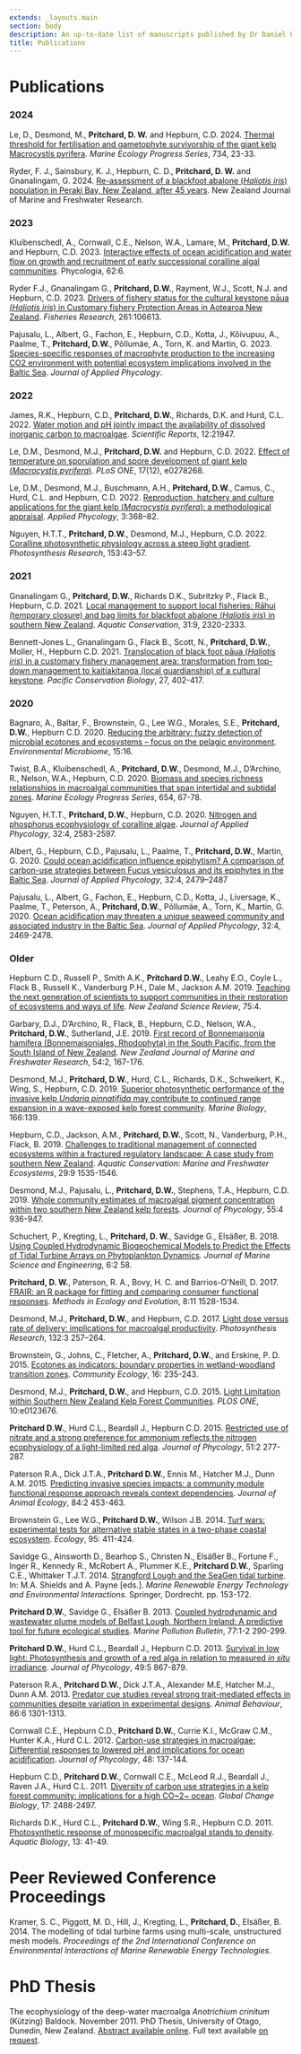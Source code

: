 ```yaml
---
extends: _layouts.main
section: body
description: An up-to-date list of manuscripts published by Dr Daniel Pritchard. Mostly about seaweed, customary fisheries management and numerical methods in ecology.
title: Publications
---
```


# Publications
<!-- Current in progress: -->
<!-- Ben Williams: Macrocystsis (On hold) -->
<!-- Albert: Comparison of Carbon Uptake Strategies between Chara Aspera and Chara Tomentosa -->

### 2024

Le, D., Desmond, M., **Pritchard, D. W.** and Hepburn, C.D. 2024. [Thermal threshold for fertilisation and gametophyte survivorship of the giant kelp Macrocystis pyrifera][le2024]. *Marine Ecology Progress Series*, 734, 23-33.

Ryder, F. J., Sainsbury, K. J., Hepburn, C. D., **Pritchard, D. W.** and Gnanalingam, G. 2024. [Re-assessment of a blackfoot abalone (*Haliotis iris*) population in Peraki Bay, New Zealand, after 45 years][ryder2024]. New Zealand Journal of Marine and Freshwater Research.

### 2023

Kluibenschedl, A., Cornwall, C.E., Nelson, W.A., Lamare, M., **Pritchard, D.W.** and Hepburn, C.D. 2023. [Interactive effects of ocean acidification and water flow on growth and recruitment of early successional coralline algal communities][kluibenschedl:2023]. Phycologia, 62:6.

Ryder F.J., Gnanalingam G., **Pritchard, D.W.**, Rayment, W.J., Scott, N.J. and Hepburn, C.D. 2023. [Drivers of fishery status for the cultural keystone pāua (*Haliotis iris*) in Customary fishery Protection Areas in Aotearoa New Zealand][ryder:2023]. *Fisheries Research*, 261:106613.

Pajusalu, L., Albert, G., Fachon, E., Hepburn, C.D., Kotta, J., Kõivupuu, A., Paalme, T., **Pritchard, D.W.**, Põllumäe, A., Torn, K. and Martin, G. 2023. [Species-specific responses of macrophyte production to the increasing CO2 environment with potential ecosystem implications involved in the Baltic Sea][pajusalu:2023]. *Journal of Applied Phycology*.

### 2022

James, R.K., Hepburn, C.D., **Pritchard, D.W.**, Richards, D.K. and Hurd, C.L. 2022. [Water motion and pH jointly impact the availability of dissolved inorganic carbon to macroalgae][james:2022]. *Scientific Reports*, 12:21947.

Le, D.M., Desmond, M.J., **Pritchard, D.W.** and Hepburn, C.D. 2022. [Effect of temperature on sporulation and spore development of giant kelp (*Macrocystis pyrifera*)][le:2022b]. *PLoS ONE*, 17(12), e0278268.

Le, D.M., Desmond, M.J., Buschmann, A.H., **Pritchard, D.W.**, Camus, C., Hurd, C.L. and Hepburn, C.D. 2022. [Reproduction, hatchery and culture applications for the giant kelp (*Macrocystis pyrifera*): a methodological appraisal][le:2022a]. *Applied Phycology*, 3:368–82.

Nguyen, H.T.T., **Pritchard, D.W.**, Desmond, M.J., Hepburn, C.D. 2022. [Coralline photosynthetic physiology across a steep light gradient][nguyen:2022]. *Photosynthesis Research*, 153:43–57.

### 2021

Gnanalingam G., **Pritchard, D.W.**, Richards D.K., Subritzky P., Flack B., Hepburn, C.D. 2021. [Local management to support local fisheries: Rāhui (temporary closure) and bag limits for blackfoot abalone (*Haliotis iris*) in southern New Zealand][gnanalingam:2021]. *Aquatic Conservation*, 31:9, 2320-2333. 

Bennett-Jones L., Gnanalingam G., Flack B., Scott, N., **Pritchard, D.W.**, Moller, H., Hepburn C.D. 2021. [Translocation of black foot pāua (*Haliotis iris*) in a customary fishery management area: transformation from top-down management to kaitiakitanga (local guardianship) of a cultural keystone][bennett-jones:2021]. *Pacific Conservation Biology*, 27, 402-417. 

### 2020

Bagnaro, A., Baltar, F., Brownstein, G., Lee W.G., Morales, S.E., **Pritchard, D.W.**, Hepburn C.D. 2020. [Reducing the arbitrary: fuzzy detection of microbial ecotones and ecosystems – focus on the pelagic environment][bagnaro:2020]. *Environmental Microbiome*, 15:16.

Twist, B.A., Kluibenschedl, A., **Pritchard, D.W.**, Desmond, M.J., D’Archino, R., Nelson, W.A., Hepburn, C.D. 2020. [Biomass and species richness relationships in macroalgal communities that span intertidal and subtidal zones][twist:2020]. *Marine Ecology Progress Series*, 654, 67-78.

Nguyen, H.T.T., **Pritchard, D.W.**, Hepburn, C.D. 2020. [Nitrogen and phosphorus ecophysiology of coralline algae][nguyen:2020]. *Journal of Applied Phycology*, 32:4, 2583-2597.

Albert, G., Hepburn, C.D., Pajusalu, L., Paalme, T., **Pritchard, D.W.**, Martin, G. 2020. [Could ocean acidification influence epiphytism? A comparison of carbon-use strategies between Fucus vesiculosus and its epiphytes in the Baltic Sea][albert:2019]. *Journal of Applied Phycology*, 32:4, 2479–2487

Pajusalu, L., Albert, G., Fachon, E., Hepburn, C.D., Kotta, J., Liversage, K., Paalme, T., Peterson, A., **Pritchard, D.W.**, Põllumäe, A., Torn, K., Martin, G. 2020. [Ocean acidification may threaten a unique seaweed community and associated industry in the Baltic Sea][pajusalu:2019]. *Journal of Applied Phycology*, 32:4, 2469-2478.

### Older

Hepburn C.D., Russell P., Smith A.K., **Pritchard D.W.**, Leahy E.O., Coyle L., Flack B., Russell K., Vanderburg P.H., Dale M., Jackson A.M. 2019. [Teaching the next generation of scientists to support communities in their restoration of ecosystems and ways of life][hepburn:2019]. *New Zealand Science Review*, 75:4.  

Garbary, D.J., D’Archino, R., Flack, B., Hepburn, C.D., Nelson, W.A., **Pritchard, D.W.**, Sutherland, J.E. 2019. [First record of Bonnemaisonia hamifera (Bonnemaisoniales, Rhodophyta) in the South Pacific, from the South Island of New Zealand][garbary:2019]. *New Zealand Journal of Marine and Freshwater Research*, 54:2, 167-176.

Desmond, M.J., **Pritchard, D.W.**, Hurd, C.L., Richards, D.K., Schweikert, K., Wing, S., Hepburn, C.D. 2019. [Superior photosynthetic performance of the invasive kelp *Undaria pinnatifida* may contribute to continued range expansion in a wave-exposed kelp forest community][desmond:2019]. *Marine Biology*, 166:139.

Hepburn, C.D., Jackson, A.M., **Pritchard, D.W.**, Scott, N., Vanderburg, P.H., Flack, B. 2019. [Challenges to traditional management of connected ecosystems within a fractured regulatory landscape: A case study from southern New Zealand][hepburn:2019:1535]. *Aquatic Conservation: Marine and Freshwater Ecosystems*, 29:9 1535-1546.

Desmond, M.J., Pajusalu, L., **Pritchard, D.W.**, Stephens, T.A., Hepburn, C.D. 2019. [Whole community estimates of macroalgal pigment concentration within two southern New Zealand kelp forests][desmond:2019:936]. *Journal of Phycology*, 55:4 936-947.

Schuchert, P., Kregting, L., **Pritchard, D. W.**, Savidge G., Elsäßer, B. 2018. [Using Coupled Hydrodynamic Biogeochemical Models to Predict the Effects of Tidal Turbine Arrays on Phytoplankton Dynamics][schuchert:2018:58]. *Journal of Marine Science and Engineering*, 6:2 58.

**Pritchard, D. W.**, Paterson, R. A., Bovy, H. C. and Barrios-O'Neill, D.  2017.  [FRAIR: an R package for fitting and comparing consumer functional responses][pritchard:2017:8].  *Methods in Ecology and Evolution*, 8:11 1528-1534.

Desmond, M.J., **Pritchard, D.W.**, and Hepburn, C.D. 2017. [Light dose versus rate of delivery: implications for macroalgal productivity][desmond:2017:257]. *Photosynthesis Research*, 132:3 257–264.

Brownstein, G., Johns, C., Fletcher, A., **Pritchard, D.W.**, and Erskine, P. D.  2015.  [Ecotones as indicators: boundary properties in wetland-woodland transition zones][brownstein:2015:235].  *Community Ecology*, 16: 235-243.

Desmond, M.J., **Pritchard, D.W.**, and Hepburn, C.D. 2015. [Light Limitation within Southern New Zealand Kelp Forest Communities][desmond:2015:e0123676]. *PLOS ONE*, 10:e0123676.

**Pritchard D.W.**, Hurd C.L., Beardall J., Hepburn C.D. 2015. [Restricted use of nitrate and a strong preference for ammonium reflects the nitrogen ecophysiology of a light-limited red alga][pritchard:2015:277]. *Journal of Phycology*, 51:2 277-287.

Paterson R.A., Dick J.T.A., **Pritchard D.W.**, Ennis M., Hatcher M.J., Dunn A.M. 2015. [Predicting invasive species impacts: a community module functional response approach reveals context dependencies][paterson:2015:84]. *Journal of Animal Ecology*, 84:2 453-463.

Brownstein G., Lee W.G., **Pritchard D.W.**, Wilson J.B. 2014. [Turf wars: experimental tests for alternative stable states in a two-phase coastal ecosystem][brownstein:2014:411]. *Ecology*, 95: 411-424.

Savidge G., Ainsworth D., Bearhop S., Christen N., Elsäßer B., Fortune F., Inger R., Kennedy R., McRobert A., Plummer K.E., **Pritchard D.W.**, Sparling C.E., Whittaker T.J.T. 2014. [Strangford Lough and the SeaGen tidal turbine][savidge:2014:book]. In: M.A. Shields and A. Payne [eds.]. *Marine Renewable Energy Technology and Environmental Interactions*. Springer, Dordrecht. pp. 153-172.

**Pritchard D.W.**, Savidge G., Elsäßer B. 2013. [Coupled hydrodynamic and wastewater plume models of Belfast Lough, Northern Ireland: A predictive tool for future ecological studies][pritchard:2013:290]. *Marine Pollution Bulletin*, 77:1-2 290-299.

**Pritchard D.W.**, Hurd C.L., Beardall J., Hepburn C.D. 2013. [Survival in low light: Photosynthesis and growth of a red alga in relation to measured *in situ* irradiance][pritchard:2013:49]. *Journal of Phycology*, 49:5 867-879.

Paterson R.A., **Pritchard D.W.**, Dick J.T.A., Alexander M.E, Hatcher M.J., Dunn A.M. 2013. [Predator cue studies reveal strong trait-mediated effects in communities despite variation in experimental designs][paterson:2013:1301]. *Animal Behaviour*, 86:6 1301-1313.

Cornwall C.E., Hepburn C.D., **Pritchard D.W.**, Currie K.I., McGraw C.M., Hunter K.A., Hurd C.L. 2012. [Carbon-use strategies in macroalgae: Differential responses to lowered pH and implications for ocean acidification][cornwall:2012]. *Journal of Phycology*, 48: 137-144.

Hepburn C.D., **Pritchard D.W.**, Cornwall C.E., McLeod R.J., Beardall J., Raven J.A., Hurd C.L. 2011. [Diversity of carbon use strategies in a kelp forest community: implications for a high CO~2~ ocean][hepburn:2011]. *Global Change Biology*, 17: 2488-2497.

Richards D.K., Hurd C.L., **Pritchard D.W.**, Wing S.R., Hepburn C.D. 2011. [Photosynthetic response of monospecific macroalgal stands to density][richards:2011]. *Aquatic Biology*, 13: 41-49.

# Peer Reviewed Conference Proceedings
Kramer, S. C., Piggott, M. D., Hill, J., Kregting, L., **Pritchard, D.**, Elsäßer, B. 2014. The modelling of tidal turbine farms using multi-scale, unstructured mesh models. *Proceedings of the 2nd International Conference on Environmental Interactions of Marine Renewable Energy Technologies*.

# PhD Thesis
The ecophysiology of the deep-water macroalga *Anotrichium crinitum* (Kützing) Baldock.  November 2011.  PhD Thesis, University of Otago, Dunedin, New Zealand. [Abstract available online](http://hdl.handle.net/10523/1955). Full text available [on request](contact/).

<!--

-->
[le2024]: https://doi.org/10.3354/meps14559
[ryder2024]: https://doi.org/10.1080/00288330.2024.2316230
[kluibenschedl:2023]: https://doi.org/10.1080/00318884.2023.2272776
[ryder:2023]: https://doi.org/10.1016/j.fishres.2023.106613
[pajusalu:2023]: https://doi.org/10.1007/s10811-023-03047-3
[james:2022]: https://doi.org/10.1038/s41598-022-26517-z
[le:2022b]: https://doi.org/10.1371/journal.pone.0278268
[le:2022a]: https://doi.org/10.1080/26388081.2022.2086823
[nguyen:2022]: https://doi.org/10.1007/s11120-022-00899-7
[gnanalingam:2021]: https://doi.org/10.1002/aqc.3662
[bennett-jones:2021]: https://doi.org/10.1071/PC20058
[bagnaro:2020]: https://doi.org/10.1186/s40793-020-00363-w
[twist:2020]: https://doi.org/10.3354/meps13496 
[nguyen:2020]: https://doi.org/10.1007/s10811-019-02019-w
[hepburn:2019]: https://scientists.org.nz/resources/Documents/NZSR/NZSR75(4).pdf
[albert:2019]: https://doi.org/10.1007/s10811-019-01953-z
[desmond:2019]: https://doi.org/10.1007/s00227-019-3593-2
[pajusalu:2019]: https://doi.org/10.1007/s10811-019-01935-1
[garbary:2019]: https://doi.org/10.1080/00288330.2019.1661260
[hepburn:2019:1535]: https://doi.org/10.1002/aqc.3152
[desmond:2019:936]: https://doi.org/10.1111/jpy.12884
[schuchert:2018:58]: https://doi.org/10.3390/jmse6020058
[pritchard:2017:8]: https://doi.org/10.1111/2041-210X.12784
[desmond:2017:257]: https://doi.org/10.1007/s11120-017-0381-z
[brownstein:2015:235]: https://doi.org/10.1556/168.2015.16.2.11
[desmond:2015:e0123676]: https://doi.org/10.1371/journal.pone.0123676
[pritchard:2015:277]: https://doi.org/10.1111/jpy.12272  
[paterson:2015:84]: https://doi.org/10.1111/1365-2656.12292
[paterson:2013:1301]: https://doi.org/10.1016/j.anbehav.2013.09.036
[pritchard:2013:49]: https://doi.org/10.1111/jpy.12093  
[pritchard:2013:290]: https://doi.org/10.1016/j.marpolbul.2013.09.046
[cornwall:2012]: https://doi.org/10.1111/j.1529-8817.2011.01085.x  
[hepburn:2011]: https://doi.org/10.1111/j.1365-2486.2011.02411.x  
[richards:2011]: https://doi.org/10.3354/ab00349  
[brownstein:2014:411]: https://doi.org/10.1890/12-1982.1  
[savidge:2014:book]: https://doi.org/10.1007/978-94-017-8002-5_12  
